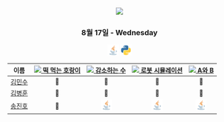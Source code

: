 <div align="center">
  <h3><img src="https://images.velog.io/images/kyle/post/b43968c8-412e-4bad-9e02-805bd14d5445/what-is-an-algorithm.png" height="300"/></h3>

  ### <center>**8월 17일 - Wednesday**</center>
  <!--Java-->
  <img src="https://raw.githubusercontent.com/vscode-icons/vscode-icons/master/icons/file_type_jar.svg" height="25"/>
  <!--Python-->
  <img src="https://raw.githubusercontent.com/vscode-icons/vscode-icons/master/icons/file_type_python.svg" height="25"/>

  <!--문제를 풀었으면 위의 아이콘을 복사해서 붙여넣기-->
  <!--링크 삽입할 때 Forked Repo(개인 저장소)가 아닌 Remote Repo(원본 저장소) 주소를 붙여넣을 것-->
  |이름|[<img src="https://d2gd6pc034wcta.cloudfront.net/tier/10.svg" height="12"> 떡 먹는 호랑이](https://www.acmicpc.net/problem/2502)|[<img src="https://d2gd6pc034wcta.cloudfront.net/tier/11.svg" height="12"> 감소하는 수](https://www.acmicpc.net/problem/1038)|[<img src="https://d2gd6pc034wcta.cloudfront.net/tier/11.svg" height="12"> 로봇 시뮬레이션](https://www.acmicpc.net/problem/2174)|[<img src="https://d2gd6pc034wcta.cloudfront.net/tier/11.svg" height="12"> A와 B](https://www.acmicpc.net/problem/12904)|
  |:---:|:---:|:---:|:---:|:---:|
  |[김민수](https://github.com/Minsu9130)|🧠|🧠|🧠|🧠|
  |[김병훈](https://github.com/hunibottle)|🧠|🧠|🧠|🧠|
  |[송진호](https://github.com/sth4881)|🧠|[<img src="https://raw.githubusercontent.com/vscode-icons/vscode-icons/master/icons/file_type_jar.svg" height="25"/>](./BOJ1038_JH.md)|[<img src="https://raw.githubusercontent.com/vscode-icons/vscode-icons/master/icons/file_type_jar.svg" height="25"/>](./BOJ2174_JH.md)|[<img src="https://raw.githubusercontent.com/vscode-icons/vscode-icons/master/icons/file_type_jar.svg" height="25"/>](./BOJ12904_JH.md)|
